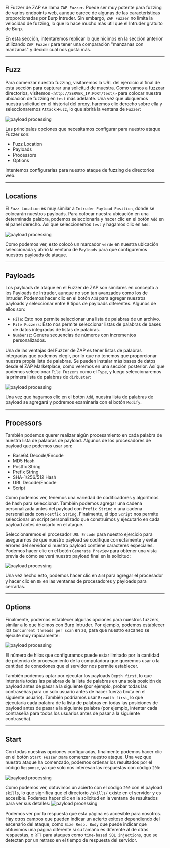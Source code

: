 El Fuzzer de ZAP se llama `ZAP Fuzzer`. Puede ser muy potente para fuzzing de varios endpoints web, aunque carece de algunas de las características proporcionadas por Burp Intruder. Sin embargo, `ZAP Fuzzer` no limita la velocidad de fuzzing, lo que lo hace mucho más útil que el Intruder gratuito de Burp.

En esta sección, intentaremos replicar lo que hicimos en la sección anterior utilizando `ZAP Fuzzer` para tener una comparación "manzanas con manzanas" y decidir cuál nos gusta más.

---

## Fuzz

Para comenzar nuestro fuzzing, visitaremos la URL del ejercicio al final de esta sección para capturar una solicitud de muestra. Como vamos a fuzzear directorios, visitemos `<http://SERVER_IP:PORT/test/>` para colocar nuestra ubicación de fuzzing en `test` más adelante. Una vez que ubiquemos nuestra solicitud en el historial del proxy, haremos clic derecho sobre ella y seleccionaremos `Attack>Fuzz`, lo que abrirá la ventana de `Fuzzer`:

![payload processing](https://academy.hackthebox.com/storage/modules/110/zap_fuzzer.jpg)

Las principales opciones que necesitamos configurar para nuestro ataque Fuzzer son:

- Fuzz Location
- Payloads
- Processors
- Options

Intentemos configurarlas para nuestro ataque de fuzzing de directorios web.

---

## Locations

El `Fuzz Location` es muy similar a `Intruder Payload Position`, donde se colocarán nuestros payloads. Para colocar nuestra ubicación en una determinada palabra, podemos seleccionarla y hacer clic en el botón `Add` en el panel derecho. Así que seleccionemos `test` y hagamos clic en `Add`:

![payload processing](https://academy.hackthebox.com/storage/modules/110/zap_fuzzer_add.jpg)

Como podemos ver, esto colocó un marcador `verde` en nuestra ubicación seleccionada y abrió la ventana de `Payloads` para que configuremos nuestros payloads de ataque.

---

## Payloads

Los payloads de ataque en el Fuzzer de ZAP son similares en concepto a los Payloads de Intruder, aunque no son tan avanzados como los de Intruder. Podemos hacer clic en el botón `Add` para agregar nuestros payloads y seleccionar entre 8 tipos de payloads diferentes. Algunos de ellos son:

- `File`: Esto nos permite seleccionar una lista de palabras de un archivo.
- `File Fuzzers`: Esto nos permite seleccionar listas de palabras de bases de datos integradas de listas de palabras.
- `Numberzz`: Genera secuencias de números con incrementos personalizados.

Una de las ventajas del Fuzzer de ZAP es tener listas de palabras integradas que podemos elegir, por lo que no tenemos que proporcionar nuestra propia lista de palabras. Se pueden instalar más bases de datos desde el ZAP Marketplace, como veremos en una sección posterior. Así que podemos seleccionar `File Fuzzers` como el `Type`, y luego seleccionaremos la primera lista de palabras de `dirbuster`:

![payload processing](https://academy.hackthebox.com/storage/modules/110/zap_fuzzer_add_payload.jpg)

Una vez que hagamos clic en el botón `Add`, nuestra lista de palabras de payload se agregará y podremos examinarla con el botón `Modify`.

---

## Processors

También podemos querer realizar algún procesamiento en cada palabra de nuestra lista de palabras de payload. Algunos de los procesadores de payload que podemos usar son:

- Base64 Decode/Encode
- MD5 Hash
- Postfix String
- Prefix String
- SHA-1/256/512 Hash
- URL Decode/Encode
- Script

Como podemos ver, tenemos una variedad de codificadores y algoritmos de hash para seleccionar. También podemos agregar una cadena personalizada antes del payload con `Prefix String` o una cadena personalizada con `Postfix String`. Finalmente, el tipo `Script` nos permite seleccionar un script personalizado que construimos y ejecutarlo en cada payload antes de usarlo en el ataque.

Seleccionaremos el procesador `URL Encode` para nuestro ejercicio para asegurarnos de que nuestro payload se codifique correctamente y evitar errores del servidor si nuestro payload contiene caracteres especiales. Podemos hacer clic en el botón `Generate Preview` para obtener una vista previa de cómo se verá nuestro payload final en la solicitud:

![payload processing](https://academy.hackthebox.com/storage/modules/110/zap_fuzzer_add_processor.jpg)

Una vez hecho esto, podemos hacer clic en `Add` para agregar el procesador y hacer clic en `Ok` en las ventanas de procesadores y payloads para cerrarlas.

---

## Options

Finalmente, podemos establecer algunas opciones para nuestros fuzzers, similar a lo que hicimos con Burp Intruder. Por ejemplo, podemos establecer los `Concurrent threads per scan` en `20`, para que nuestro escaneo se ejecute muy rápidamente:

![payload processing](https://academy.hackthebox.com/storage/modules/110/zap_fuzzer_options.jpg)

El número de hilos que configuramos puede estar limitado por la cantidad de potencia de procesamiento de la computadora que queremos usar o la cantidad de conexiones que el servidor nos permite establecer.

También podemos optar por ejecutar los payloads `Depth first`, lo que intentaría todas las palabras de la lista de palabras en una sola posición de payload antes de pasar a la siguiente (por ejemplo, probar todas las contraseñas para un solo usuario antes de hacer fuerza bruta en el siguiente usuario). También podríamos usar `Breadth first`, lo que ejecutaría cada palabra de la lista de palabras en todas las posiciones de payload antes de pasar a la siguiente palabra (por ejemplo, intentar cada contraseña para todos los usuarios antes de pasar a la siguiente contraseña).

---

## Start

Con todas nuestras opciones configuradas, finalmente podemos hacer clic en el botón `Start Fuzzer` para comenzar nuestro ataque. Una vez que nuestro ataque ha comenzado, podemos ordenar los resultados por el código `Response`, ya que solo nos interesan las respuestas con código `200`:

![payload processing](https://academy.hackthebox.com/storage/modules/110/zap_fuzzer_attack.jpg)

Como podemos ver, obtuvimos un acierto con el código `200` con el payload `skills`, lo que significa que el directorio `/skills/` existe en el servidor y es accesible. Podemos hacer clic en la solicitud en la ventana de resultados para ver sus detalles: ![payload processing](https://academy.hackthebox.com/storage/modules/110/zap_fuzzer_dir.jpg)

Podemos ver por la respuesta que esta página es accesible para nosotros. Hay otros campos que pueden indicar un acierto exitoso dependiendo del escenario del ataque, como `Size Resp. Body` que puede indicar que obtuvimos una página diferente si su tamaño es diferente al de otras respuestas, o `RTT` para ataques como `time-based SQL injections`, que se detectan por un retraso en el tiempo de respuesta del servidor.
